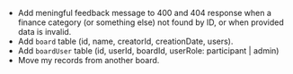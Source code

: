 - Add meningful feedback message to 400 and 404 response when a finance category (or something else) not found by ID, or when provided data is invalid.
- Add `board` table (id, name, creatorId, creationDate, users).
- Add `boardUser` table (id, userId, boardId, userRole: participant | admin)
- Move my records from another board.
